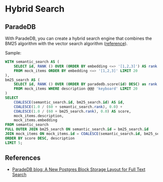 # Hybrid Search

## ParadeDB

With ParadeDB, you can create a hybrid search engine that combines the BM25 algorithm with the vector search algorithm ([reference](https://docs.paradedb.com/documentation/guides/hybrid)).

Sample:
```sql
WITH semantic_search AS (
    SELECT id, RANK () OVER (ORDER BY embedding <=> '[1,2,3]') AS rank
    FROM mock_items ORDER BY embedding <=> '[1,2,3]' LIMIT 20
),
bm25_search AS (
    SELECT id, RANK () OVER (ORDER BY paradedb.score(id) DESC) as rank
    FROM mock_items WHERE description @@@ 'keyboard' LIMIT 20
)
SELECT
    COALESCE(semantic_search.id, bm25_search.id) AS id,
    COALESCE(1.0 / (60 + semantic_search.rank), 0.0) +
    COALESCE(1.0 / (60 + bm25_search.rank), 0.0) AS score,
    mock_items.description,
    mock_items.embedding
FROM semantic_search
FULL OUTER JOIN bm25_search ON semantic_search.id = bm25_search.id
JOIN mock_items ON mock_items.id = COALESCE(semantic_search.id, bm25_search.id)
ORDER BY score DESC, description
LIMIT 5;
```

## References

- [ParadeDB blog: A New Postgres Block Storage Layout for Full Text Search](https://www.paradedb.com/blog/block_storage_part_one)
